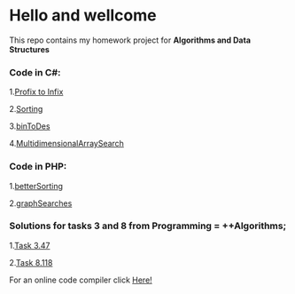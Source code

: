﻿
# Hello and wellcome 

This repo contains my homework project for **Algorithms and Data Structures**

### Code in C#:

1.[Profix to Infix](https://github.com/pokeninja66/ADS2018Informatics/tree/master/GeorgiMalamov_1601261016/PostfixToInfix)

2.[Sorting](https://github.com/pokeninja66/ADS2018Informatics/tree/master/GeorgiMalamov_1601261016/Sorting)

3.[binToDes](https://github.com/pokeninja66/ADS2018Informatics/tree/master/GeorgiMalamov_1601261016/binToDes)

4.[MultidimensionalArraySearch](https://github.com/pokeninja66/ADS2018Informatics/tree/master/GeorgiMalamov_1601261016/MultidimensionalArraySearch)

### Code in PHP:

1.[betterSorting](https://github.com/pokeninja66/ADS2018Informatics/tree/master/GeorgiMalamov_1601261016/betterSorting-PHP)

2.[graphSearches](https://github.com/pokeninja66/ADS2018Informatics/tree/master/GeorgiMalamov_1601261016/graphSearches)

### Solutions for tasks 3 and 8 from **Programming = ++Algorithms;**

1.[Task 3.47](https://github.com/pokeninja66/ADS2018Informatics/tree/master/GeorgiMalamov_1601261016/Ustoichivost)

2.[Task 8.118](https://github.com/pokeninja66/ADS2018Informatics/tree/master/GeorgiMalamov_1601261016/Task-8.118)


For an online code compiler click [Here!](https://rextester.com/)
